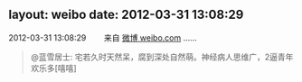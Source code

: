 layout: weibo
date: 2012-03-31 13:08:29
---
<meta name="referrer" content="no-referrer" />

2012-03-31 13:08:29  &nbsp;&nbsp;&nbsp;&nbsp;&nbsp;&nbsp; 来自 <a href="http://weibo.com/" rel="nofollow">微博 weibo.com</a>
……
>  @蓝雪居士: 宅若久时天然呆，腐到深处自然萌。神经病人思维广，2逼青年欢乐多[嘻嘻] ​​​

